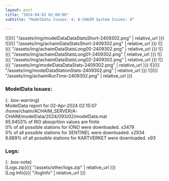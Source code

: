 ```yaml
---
layout: post
title: "2024-04-02 02:00:00"
subtitle: "ModelData Issues: 4; A-CHAIM System Issues: 0"

---
```


![]({{ "/assets/img/modelDataDataStatsShort-2409302.png" | relative_url }})
![]({{ "/assets/img/achaimDataStatsShort-2409302.png" | relative_url }})
![]({{ "/assets/img/achaimDataStatsLong00-2409302.png" | relative_url }})
![]({{ "/assets/img/achaimDataStatsLong01-2409302.png" | relative_url }})
![]({{ "/assets/img/achaimDataStatsLong02-2409302.png" | relative_url }})
![]({{ "/assets/img/modelDataDataStats-2409302.png" | relative_url }})
![]({{ "/assets/img/modelDataStationStats-2409302.png" | relative_url }})
![]({{ "/assets/img/achaimRunTime-2409302.png" | relative_url }})


### ModelData Issues:  
  
{: .box-warning}  
 ModelData report for 02-Apr-2024 02:15:07   
 /home/chaim/ACHAIM_SERVER/A-CHAIM/modelData/2024/093/02/modelData.mat   
 65.9453% of RIO absoprtion values are finite   
 0% of all possible stations for IONO were downloaded. x3479   
 0% of all possible stations for SENTINEL were downloaded. x2934   
 6.689% of all possible stations for KARTVERKET were downloaded. x93   
  


### Logs:  
  
{: .box-note}  
[Logs.zip]({{ "/assets/other/logs.zip" | relative_url }})  
[Log Info]({{ "/logInfo" | relative_url }})  
